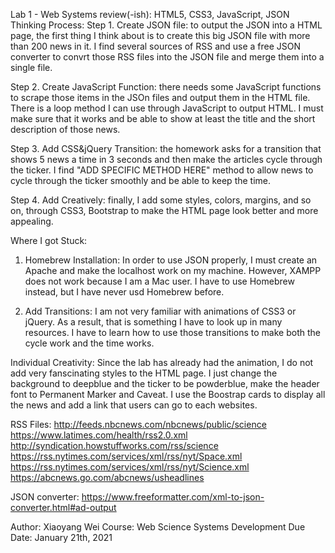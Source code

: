 Lab 1 - Web Systems review(-ish): HTML5, CSS3, JavaScript, JSON
Thinking Process: 
Step 1. Create JSON file: to output the JSON into a HTML page, the first thing I think about is to create this
big JSON file with more than 200 news in it. I find several sources of RSS and use a free JSON converter
to convrt those RSS files into the JSON file and merge them into a single file.

Step 2. Create JavaScript Function: there needs some JavaScript functions to scrape those items in the JSOn files
and output them in the HTML file. There is a loop method I can use through JavaScript to output HTML. I must
make sure that it works and be able to show at least the title and the short description of those news.

Step 3. Add CSS&jQuery Transition: the homework asks for a transition that shows 5 news a time in 3 seconds and
then make the articles cycle through the ticker. I find "ADD SPECIFIC METHOD HERE" method to allow news to
cycle through the ticker smoothly and be able to keep the time.

Step 4. Add Creatively: finally, I add some styles, colors, margins, and so on, through CSS3, Bootstrap to make the
HTML page look better and more appealing.

Where I got Stuck:
1. Homebrew Installation: In order to use JSON properly, I must create an Apache and make the localhost 
work on my machine. However, XAMPP does not work because I am a Mac user. I have to use Homebrew instead,
but I have never usd Homebrew before.

2. Add Transitions: I am not very familiar with animations of CSS3 or jQuery. As a result, that is something
I have to look up in many resources. I have to learn how to use those transitions to make both the cycle work
and the time works.

Individual Creativity:
Since the lab has already had the animation, I do not add very fanscinating styles to the HTML page. I just
change the background to deepblue and the ticker to be powderblue, make the header font to Permanent Marker 
and Caveat. I use the Boostrap cards to display all the news and add a link that users can go to each websites.

RSS Files:
http://feeds.nbcnews.com/nbcnews/public/science
https://www.latimes.com/health/rss2.0.xml
http://syndication.howstuffworks.com/rss/science
https://rss.nytimes.com/services/xml/rss/nyt/Space.xml
https://rss.nytimes.com/services/xml/rss/nyt/Science.xml
https://abcnews.go.com/abcnews/usheadlines

JSON converter:
https://www.freeformatter.com/xml-to-json-converter.html#ad-output

Author: Xiaoyang Wei
Course: Web Science Systems Development
Due Date: January 21th, 2021